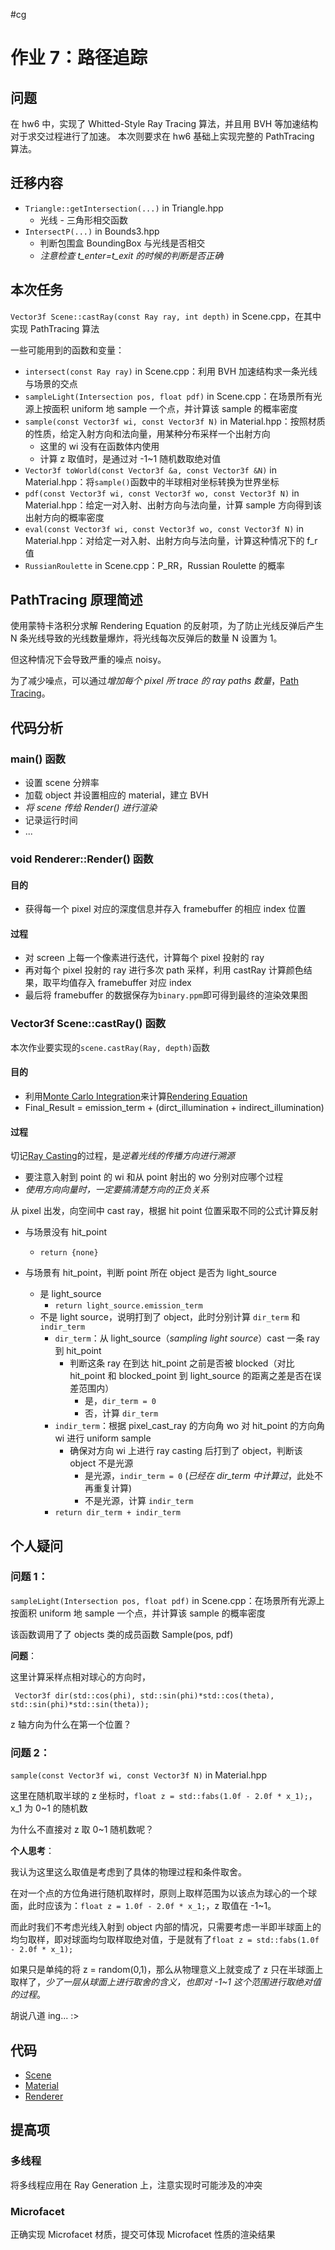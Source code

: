#cg

# 作业 7：路径追踪

## 问题

在 hw6 中，实现了 Whitted-Style Ray Tracing 算法，并且用 BVH 等加速结构对于求交过程进行了加速。
本次则要求在 hw6 基础上实现完整的 PathTracing 算法。


## 迁移内容

- `Triangle::getIntersection(...)` in Triangle.hpp
  - 光线 - 三角形相交函数
- `IntersectP(...)` in Bounds3.hpp
  - 判断包围盒 BoundingBox 与光线是否相交
  - *注意检查 t_enter=t_exit 的时候的判断是否正确*


## 本次任务

`Vector3f Scene::castRay(const Ray ray, int depth)` in Scene.cpp，在其中实现 PathTracing 算法

一些可能用到的函数和变量：

- `intersect(const Ray ray)` in Scene.cpp：利用 BVH 加速结构求一条光线与场景的交点
- `sampleLight(Intersection pos, float pdf)` in Scene.cpp：在场景所有光源上按面积 uniform 地 sample 一个点，并计算该 sample 的概率密度
- `sample(const Vector3f wi, const Vector3f N)` in Material.hpp：按照材质的性质，给定入射方向和法向量，用某种分布采样一个出射方向
  - 这里的 wi 没有在函数体内使用
  - 计算 z 取值时，是通过对 -1~1 随机数取绝对值
- `Vector3f toWorld(const Vector3f &a, const Vector3f &N)` in Material.hpp：将`sample()`函数中的半球相对坐标转换为世界坐标
- `pdf(const Vector3f wi, const Vector3f wo, const Vector3f N)` in Material.hpp：给定一对入射、出射方向与法向量，计算 sample 方向得到该出射方向的概率密度
- `eval(const Vector3f wi, const Vector3f wo, const Vector3f N)` in Material.hpp：对给定一对入射、出射方向与法向量，计算这种情况下的 f_r 值
- `RussianRoulette` in Scene.cpp：P_RR，Russian Roulette 的概率


## PathTracing 原理简述

使用蒙特卡洛积分求解 Rendering Equation 的反射项，为了防止光线反弹后产生 N 条光线导致的光线数量爆炸，将光线每次反弹后的数量 N 设置为 1。

但这种情况下会导致严重的噪点 noisy。

为了减少噪点，可以通过*增加每个 pixel 所 trace 的 ray paths 数量*，[Path Tracing](Path%20Tracing.md)。


## 代码分析

### main() 函数

- 设置 scene 分辨率
- 加载 object 并设置相应的 material，建立 BVH
- *将 scene 传给 Render() 进行渲染*
- 记录运行时间
- ...

### void Renderer::Render() 函数

#### 目的

- 获得每一个 pixel 对应的深度信息并存入 framebuffer 的相应 index 位置

#### 过程

- 对 screen 上每一个像素进行迭代，计算每个 pixel 投射的 ray
- 再对每个 pixel 投射的 ray 进行多次 path 采样，利用 castRay 计算颜色结果，取平均值存入 framebuffer 对应 index
- 最后将 framebuffer 的数据保存为`binary.ppm`即可得到最终的渲染效果图

### Vector3f Scene::castRay() 函数

本次作业要实现的`scene.castRay(Ray, depth)`函数

#### 目的

- 利用[Monte Carlo Integration](Monte%20Carlo%20Integration.md)来计算[Rendering Equation](Rendering%20Equation.md)
- Final_Result = emission_term + (dirct_illumination + indirect_illumination)

#### 过程

切记[Ray Casting](Ray%20Casting.md)的过程，是*逆着光线的传播方向进行溯源*
- 要注意入射到 point 的 wi 和从 point 射出的 wo 分别对应哪个过程
- *使用方向向量时，一定要搞清楚方向的正负关系*

从 pixel 出发，向空间中 cast ray，根据 hit point 位置采取不同的公式计算反射

- 与场景没有 hit_point
  - `return {none}`

- 与场景有 hit_point，判断 point 所在 object 是否为 light_source
	- 是 light_source
    	- `return light_source.emission_term`
	- 不是 light source，说明打到了 object，此时分别计算 `dir_term` 和 `indir_term`
		- `dir_term`：从 light_source（*sampling light source*）cast 一条 ray 到 hit_point
			- 判断这条 ray 在到达 hit_point 之前是否被 blocked（对比 hit_point 和 blocked_point 到 light_source 的距离之差是否在误差范围内）
				- 是，`dir_term = 0`
				- 否，计算 `dir_term`
		- `indir_term`：根据 pixel_cast_ray 的方向角 wo 对 hit_point 的方向角 wi 进行 uniform sample
			- 确保对方向 wi 上进行 ray casting 后打到了 object，判断该 object 不是光源
				- 是光源，`indir_term = 0` (*已经在 dir_term 中计算过*，此处不再重复计算)
				- 不是光源，计算 `indir_term`
		- `return dir_term + indir_term`


## 个人疑问

### 问题 1：

`sampleLight(Intersection pos, float pdf)` in Scene.cpp：在场景所有光源上按面积 uniform 地 sample 一个点，并计算该 sample 的概率密度

该函数调用了了 objects 类的成员函数 Sample(pos, pdf)

**问题**：

这里计算采样点相对球心的方向时，

` Vector3f dir(std::cos(phi), std::sin(phi)*std::cos(theta), std::sin(phi)*std::sin(theta));`

z 轴方向为什么在第一个位置？

### 问题 2：

`sample(const Vector3f wi, const Vector3f N)` in Material.hpp

这里在随机取半球的 z 坐标时，`float z = std::fabs(1.0f - 2.0f * x_1);`，x_1 为 0~1 的随机数

为什么不直接对 z 取 0~1 随机数呢？

**个人思考**：

我认为这里这么取值是考虑到了具体的物理过程和条件取舍。

在对一个点的方位角进行随机取样时，原则上取样范围为以该点为球心的一个球面，此时应该为：`float z = 1.0f - 2.0f * x_1;`，z 取值在 -1~1。

而此时我们不考虑光线入射到 object 内部的情况，只需要考虑一半即半球面上的均匀取样，即对球面均匀取样取绝对值，于是就有了`float z = std::fabs(1.0f - 2.0f * x_1);`

如果只是单纯的将 z = random(0,1)，那么从物理意义上就变成了 z 只在半球面上取样了，*少了一层从球面上进行取舍的含义，也即对 -1~1 这个范围进行取绝对值的过程*。


胡说八道 ing... :>


## 代码

- [Scene](Graphics/Games101/src/hw7/Assignment7/Scene.cpp)
- [Material](Graphics/Games101/src/hw7/Assignment7/Material.hpp)
- [Renderer](Graphics/Games101/src/hw7/Assignment7/Renderer.cpp)



## 提高项

### 多线程

将多线程应用在 Ray Generation 上，注意实现时可能涉及的冲突

### Microfacet

正确实现 Microfacet 材质，提交可体现 Microfacet 性质的渲染结果

